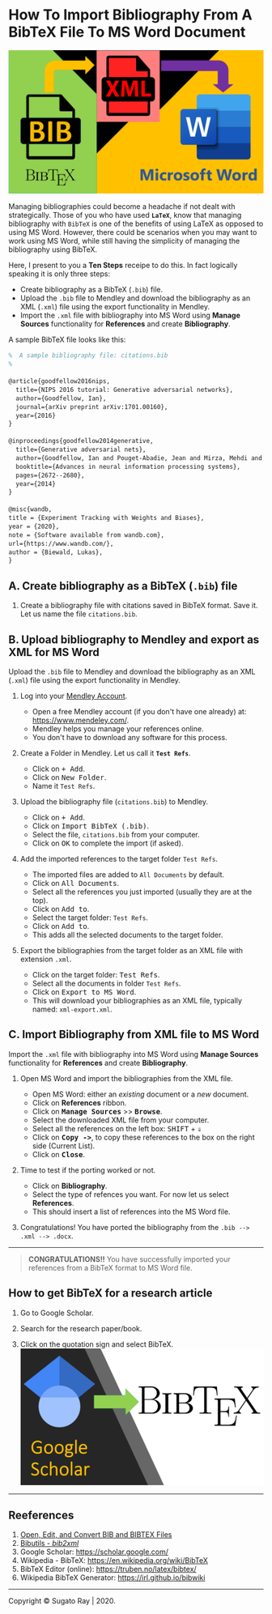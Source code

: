# How To Import Bibliography From A BibTeX File To MS Word Document

[![landing-image][#image-bibtex-xml-msword]][#image-bibtex-xml-msword]

[#image-bibtex-xml-msword]: resources/bibtex_to_xml_to_msword_front-page.png

Managing bibliographies could become a headache if not dealt with strategically. Those of you who have used **`LaTeX`**, know that managing bibliography with `BibTeX` is one of the benefits of using LaTeX as opposed to using MS Word. However, there could be scenarios when you may want to work using MS Word, while still having the simplicity of managing the bibliography using BibTeX.

Here, I present to you a **Ten Steps** receipe to do this. In fact logically speaking it is only three steps: 

- Create bibliography as a BibTeX (`.bib`) file.
- Upload the `.bib` file to Mendley and download the bibliography as an XML (`.xml`) file using the export functionality in Mendley.
- Import the `.xml` file with bibliography into MS Word using **Manage Sources** functionality for **References** and create **Bibliography**.

A sample BibTeX file looks like this:

```latex
%  A sample bibliography file: citations.bib
%  

@article{goodfellow2016nips,
  title={NIPS 2016 tutorial: Generative adversarial networks},
  author={Goodfellow, Ian},
  journal={arXiv preprint arXiv:1701.00160},
  year={2016}
}

@inproceedings{goodfellow2014generative,
  title={Generative adversarial nets},
  author={Goodfellow, Ian and Pouget-Abadie, Jean and Mirza, Mehdi and Xu, Bing and Warde-Farley, David and Ozair, Sherjil and Courville, Aaron and Bengio, Yoshua},
  booktitle={Advances in neural information processing systems},
  pages={2672--2680},
  year={2014}
}

@misc{wandb,
title = {Experiment Tracking with Weights and Biases},
year = {2020},
note = {Software available from wandb.com},
url={https://www.wandb.com/},
author = {Biewald, Lukas},
}
```

## A. Create bibliography as a BibTeX (`.bib`) file

1. Create a bibliography file with citations saved in BibTeX format. 
   Save it. Let us name the file `citations.bib`.

## B. Upload bibliography to Mendley and export as XML for MS Word

Upload the `.bib` file to Mendley and download the bibliography as an XML (`.xml`) file using the export functionality in Mendley.

1. Log into your [Mendley Account][#mendley].
   - Open a free Mendley account (if you don't have one already) at: https://www.mendeley.com/. 
   - Mendley helps you manage your references online. 
   - You don't have to download any software for this process.

   [#mendley]: https://www.mendeley.com/

1. Create a Folder in Mendley. Let us call it **`Test Refs`**.
   - Click on <kbd>+ Add</kbd>.
   - Click on <kbd>New Folder</kbd>.
   - Name it `Test Refs`.

1. Upload the bibliography file (`citations.bib`) to Mendley.
   - Click on <kbd>+ Add</kbd>.
   - Click on <kbd>Import BibTeX (.bib)</kbd>.
   - Select the file, `citations.bib` from your computer.
   - Click on <kbd>OK</kbd> to complete the import (if asked).

1. Add the imported references to the target folder `Test Refs`. 
   - The imported files are added to `All Documents` by default.
   - Click on <kbd>All Documents</kbd>.
   - Select all the references you just imported (usually they are at the top).
   - Click on <kbd>Add to</kbd>.
   - Select the target folder: `Test Refs`.
   - Click on <kbd>Add to</kbd>.
   - This adds all the selected documents to the target folder.

1. Export the bibliographies from the target folder as an XML file with extension `.xml`.
   - Click on the target folder: <kbd>Test Refs</kbd>.
   - Select all the documents in folder `Test Refs`.
   - Click on <kbd>Export to MS Word</kbd>.
   - This will download your bibliographies as an XML file, typically named: `xml-export.xml`.

## C. Import Bibliography from XML file to MS Word

Import the `.xml` file with bibliography into MS Word using **Manage Sources** functionality for **References** and create **Bibliography**.

1. Open MS Word and import the bibliographies from the XML file.
   - Open MS Word: either an *existing* document or a *new* document.
   - Click on **References** ribbon.
   - Click on <kbd>**Manage Sources**</kbd> >> <kbd>**Browse**</kbd>.
   - Select the downloaded XML file from your computer.
   - Select all the references on the left box: <kbd>SHIFT</kbd> + <kbd>⇓</kbd>
   - Click on <kbd>**Copy ->**</kbd>, to copy these references to the box on the right side (Current List).
   - Click on <kbd>**Close**</kbd>.

1. Time to test if the porting worked or not. 
   - Click on **Bibliography**.
   - Select the type of refences you want. For now let us select **References**.
   - This should insert a list of references into the MS Word file.

1. Congratulations! You have ported the bibliography from the `.bib --> .xml --> .docx`. 

---

> **CONGRATULATIONS!!** You have successfully imported your references from a BibTeX format to MS Word file. 

## How to get BibTeX for a research article

1. Go to Google Scholar.
2. Search for the research paper/book.
3. Click on the quotation sign and select BibTeX.
   [![BibTeX from Google Scholar][#front-page-google-scholar-bibtex]][#yt-google-scholar-bibtex]

   [#yt-google-scholar-bibtex]: https://youtu.be/aB_W2RORVdw
   [#front-page-google-scholar-bibtex]: resources/Google_Scholar_BibTeX_Demo_FrontPage.png
   [#cite-google-scholar]: resources/google_scholar_search_example.png 

---

## Reeferences

1. [Open, Edit, and Convert BIB and BIBTEX Files](https://www.lifewire.com/bibtex-file-2619874)
2. [Bibutils - *bib2xml*](http://bibutils.refbase.org/#bib2xml)
3. Google Scholar: https://scholar.google.com/
4. Wikipedia - BibTeX: https://en.wikipedia.org/wiki/BibTeX
5. BibTeX Editor (online): https://truben.no/latex/bibtex/
6. Wikipedia BibTeX Generator: https://irl.github.io/bibwiki

---

Copyright &copy; Sugato Ray | 2020.